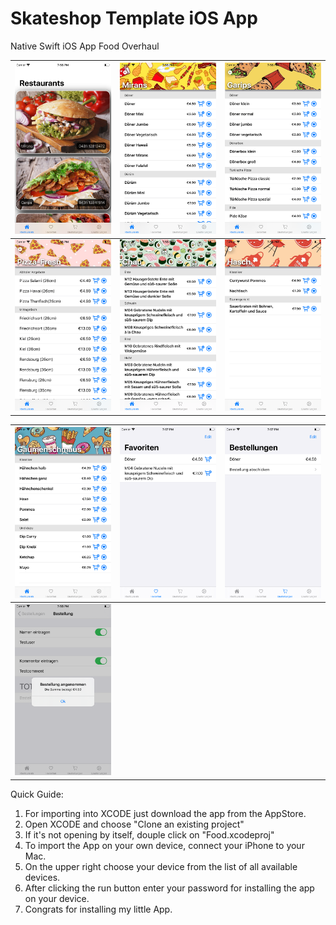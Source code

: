 # Skateshop Template iOS App

 Native Swift iOS App Food Overhaul

| ![Restaurant](https://github.com/EforestHD/CleanFood/blob/master/Screenshots/Restaurant.png) | ![Mirans](https://github.com/EforestHD/CleanFood/blob/master/Screenshots/Mirans.png) | ![Garips](https://github.com/EforestHD/CleanFood/blob/master/Screenshots/Garips.png) |
| -------- | -------- | -------- |
| ![Pizza](https://github.com/EforestHD/CleanFood/blob/master/Screenshots/Pizza.png)     | ![Chau](https://github.com/EforestHD/CleanFood/blob/master/Screenshots/Chau.png)     | ![Hasch](https://github.com/EforestHD/CleanFood/blob/master/Screenshots/Hasch.png)     | 


| ![Gaumenschmaus](https://github.com/EforestHD/CleanFood/blob/master/Screenshots/Gaumenschmaus.png) | ![Favoriten](https://github.com/EforestHD/CleanFood/blob/master/Screenshots/Favoriten.png) | ![Bestellungen](https://github.com/EforestHD/CleanFood/blob/master/Screenshots/Bestellungen.png) |
| -------- | -------- | -------- |
| ![Bestellung](https://github.com/EforestHD/CleanFood/blob/master/Screenshots/Bestellung.png)  





Quick Guide:
 1. For importing into XCODE just download the app from the AppStore. 
 2. Open XCODE and choose "Clone an existing project"
 3. If it's not opening by itself, douple click on "Food.xcodeproj"
 4. To import the App on your own device, connect your iPhone to your Mac. 
 5. On the upper right choose your device from the list of all available devices. 
 6. After clicking the run button enter your password for installing the app on your device. 
 7. Congrats for installing my little App. 
 
 
 
